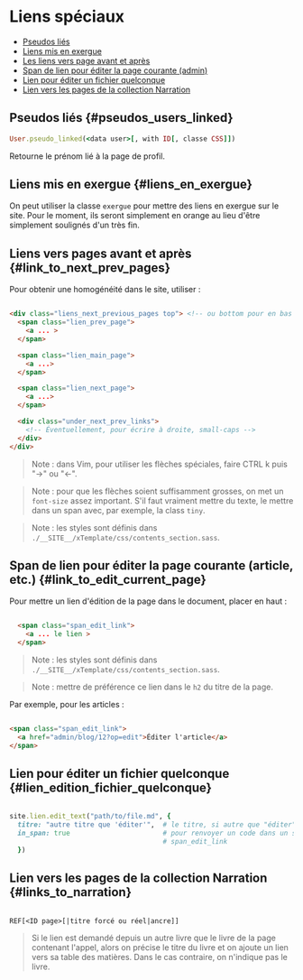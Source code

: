 # Liens spéciaux

* [Pseudos liés](#pseudos_users_linked)
* [Liens mis en exergue](#liens_en_exergue)
* [Les liens vers page avant et après](#link_to_next_prev_pages)
* [Span de lien pour éditer la page courante (admin)](#link_to_edit_current_page)
* [Lien pour éditer un fichier quelconque](#lien_edition_fichier_quelconque)
* [Lien vers les pages de la collection Narration](#links_to_narration)

## Pseudos liés {#pseudos_users_linked}

```ruby
User.pseudo_linked(<data user>[, with ID[, classe CSS]])
```

Retourne le prénom lié à la page de profil.

## Liens mis en exergue {#liens_en_exergue}

On peut utiliser la classe `exergue` pour mettre des liens en exergue sur le site. Pour le moment, ils seront simplement en orange au lieu d'être simplement soulignés d'un très fin.

## Liens vers pages avant et après {#link_to_next_prev_pages}

Pour obtenir une homogénéité dans le site, utiliser :

```html

<div class="liens_next_previous_pages top"> <!-- ou bottom pour en bas -->
  <span class="lien_prev_page">
    <a ... >
  </span>

  <span class="lien_main_page">
    <a ...>
  </span>

  <span class="lien_next_page">
    <a ...>
  </span>

  <div class="under_next_prev_links">
    <!-- Éventuellement, pour écrire à droite, small-caps -->
  </div>
</div>

```

> Note : dans Vim, pour utiliser les flèches spéciales, faire CTRL k puis "->" ou "<-".

> Note : pour que les flèches soient suffisamment grosses, on met un `font-size` assez important. S'il faut vraiment mettre du texte, le mettre dans un span avec, par exemple, la class `tiny`.

> Note : les styles sont définis dans `./__SITE__/xTemplate/css/contents_section.sass`.


## Span de lien pour éditer la page courante (article, etc.) {#link_to_edit_current_page}

Pour mettre un lien d'édition de la page dans le document, placer en haut :
```html

  <span class="span_edit_link">
    <a ... le lien >
  </span>

```

> Note : les styles sont définis dans `./__SITE__/xTemplate/css/contents_section.sass`.

> Note : mettre de préférence ce lien dans le `h2` du titre de la page.

Par exemple, pour les articles :

```html

<span class="span_edit_link">
  <a href="admin/blog/12?op=edit">Éditer l'article</a>
</span>

```


## Lien pour éditer un fichier quelconque {#lien_edition_fichier_quelconque}

```ruby

site.lien.edit_text("path/to/file.md", {
  titre: "autre titre que 'éditer'",  # le titre, si autre que "éditer"
  in_span: true                       # pour renvoyer un code dans un span
                                      # span_edit_link
  })

```


## Lien vers les pages de la collection Narration {#links_to_narration}

```

REF[<ID page>[|titre forcé ou réel|ancre]]

```

> Si le lien est demandé depuis un autre livre que le livre de la page contenant l'appel, alors on précise le titre du livre et on ajoute un lien vers sa table des matières. Dans le cas contraire, on n'indique pas le livre.
